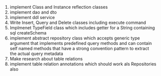 1. implement Class and Instance reflection classes
2. implement dao and dto
3. implement ddl service
4. Write Insert, Query and Delete classes including execute command
4. Implmenet TypeField class which includes getter for a String containing sql createSchema 
4. implement abstract repository class which accepts generic type argument that implements predefined query methods and can contain self named methods that have a strong convention pattern to
   extract  
   the actual query metadata
5. Make research about table relations
6. implement table relation annotations which should work als Repositories also
